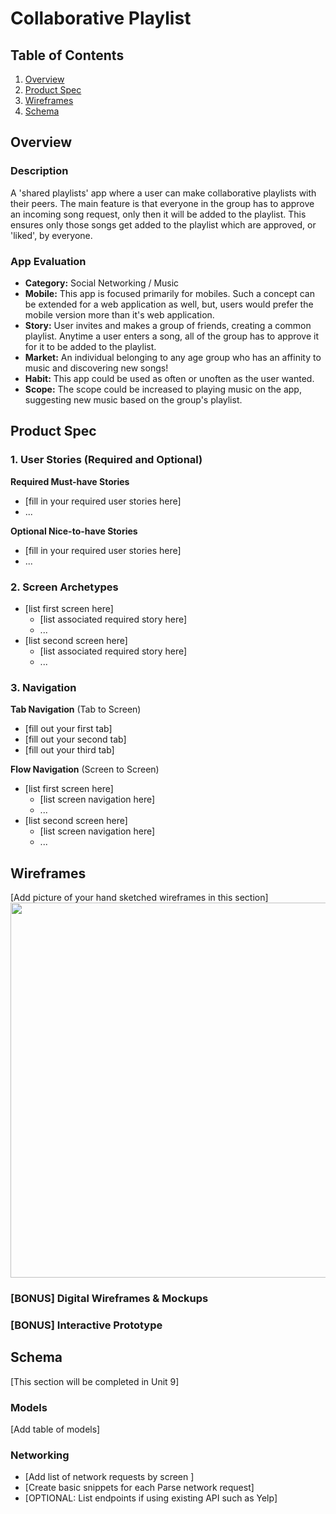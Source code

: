 
# Collaborative Playlist

## Table of Contents
1. [Overview](#Overview)
1. [Product Spec](#Product-Spec)
1. [Wireframes](#Wireframes)
2. [Schema](#Schema)

## Overview
### Description
A 'shared playlists' app where a user can make collaborative playlists with their peers. The main feature is that everyone in the group has to approve an incoming song request, only then it will be added to the playlist. This ensures only those songs get added to the playlist which are approved, or 'liked', by everyone.

### App Evaluation
- **Category:** Social Networking / Music
- **Mobile:** This app is focused primarily for mobiles. Such a concept can be extended for a web application as well, but, users would prefer the mobile version more than it's web application.  
- **Story:** User invites and makes a group of friends, creating a common playlist. Anytime a user enters a song, all of the group has to approve it for it to be added to the playlist.  
- **Market:** An individual belonging to any age group who has an affinity to music and discovering new songs! 
- **Habit:** This app could be used as often or unoften as the user wanted. 
- **Scope:** The scope could be increased to playing music on the app, suggesting new music based on the group's playlist. 

## Product Spec

### 1. User Stories (Required and Optional)

**Required Must-have Stories**

* [fill in your required user stories here]
* ...

**Optional Nice-to-have Stories**

* [fill in your required user stories here]
* ...

### 2. Screen Archetypes

* [list first screen here]
   * [list associated required story here]
   * ...
* [list second screen here]
   * [list associated required story here]
   * ...

### 3. Navigation

**Tab Navigation** (Tab to Screen)

* [fill out your first tab]
* [fill out your second tab]
* [fill out your third tab]

**Flow Navigation** (Screen to Screen)

* [list first screen here]
   * [list screen navigation here]
   * ...
* [list second screen here]
   * [list screen navigation here]
   * ...

## Wireframes
[Add picture of your hand sketched wireframes in this section]
<img src="YOUR_WIREFRAME_IMAGE_URL" width=600>

### [BONUS] Digital Wireframes & Mockups

### [BONUS] Interactive Prototype

## Schema 
[This section will be completed in Unit 9]
### Models
[Add table of models]
### Networking
- [Add list of network requests by screen ]
- [Create basic snippets for each Parse network request]
- [OPTIONAL: List endpoints if using existing API such as Yelp]
